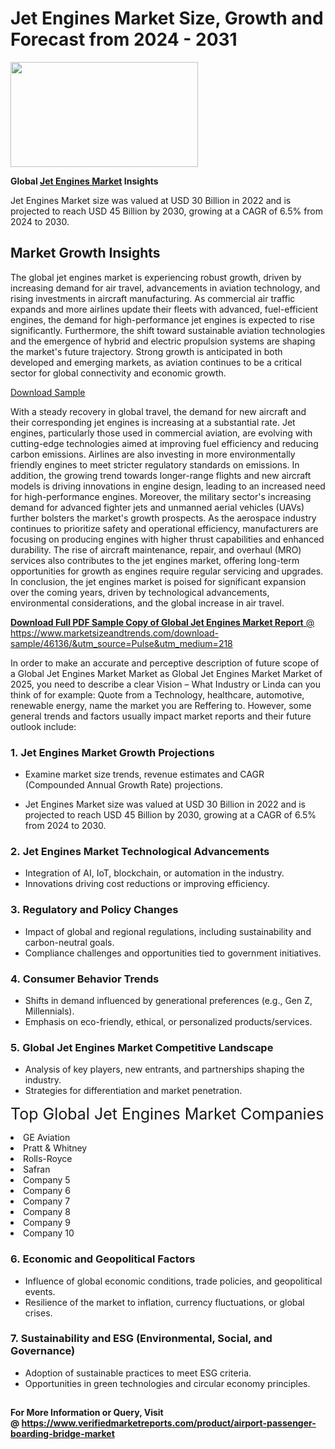 <H1>Jet Engines Market Size, Growth and Forecast from 2024 - 2031</H1><img class="aligncenter size-medium wp-image-584254" src="https://thirdeyenews.in/wp-content/uploads/2024/09/Global-Market-Research-300x168.jpeg" alt="" width="300" height="168" /><p><strong>Global&nbsp;<a href="https://www.marketsizeandtrends.com/download-sample/46136/&amp;utm_source=Pulse&amp;utm_medium=218">Jet Engines Market</a> Insights</strong></p><p>Jet Engines Market size was valued at USD 30 Billion in 2022 and is projected to reach USD 45 Billion by 2030, growing at a CAGR of 6.5% from 2024 to 2030.</p><p><h2>Market Growth Insights</h2> <p>The global jet engines market is experiencing robust growth, driven by increasing demand for air travel, advancements in aviation technology, and rising investments in aircraft manufacturing. As commercial air traffic expands and more airlines update their fleets with advanced, fuel-efficient engines, the demand for high-performance jet engines is expected to rise significantly. Furthermore, the shift toward sustainable aviation technologies and the emergence of hybrid and electric propulsion systems are shaping the market's future trajectory. Strong growth is anticipated in both developed and emerging markets, as aviation continues to be a critical sector for global connectivity and economic growth.</p> <p><a href="#">Download Sample</a></p> <p>With a steady recovery in global travel, the demand for new aircraft and their corresponding jet engines is increasing at a substantial rate. Jet engines, particularly those used in commercial aviation, are evolving with cutting-edge technologies aimed at improving fuel efficiency and reducing carbon emissions. Airlines are also investing in more environmentally friendly engines to meet stricter regulatory standards on emissions. In addition, the growing trend towards longer-range flights and new aircraft models is driving innovations in engine design, leading to an increased need for high-performance engines. Moreover, the military sector's increasing demand for advanced fighter jets and unmanned aerial vehicles (UAVs) further bolsters the market's growth prospects. As the aerospace industry continues to prioritize safety and operational efficiency, manufacturers are focusing on producing engines with higher thrust capabilities and enhanced durability. The rise of aircraft maintenance, repair, and overhaul (MRO) services also contributes to the jet engines market, offering long-term opportunities for growth as engines require regular servicing and upgrades. In conclusion, the jet engines market is poised for significant expansion over the coming years, driven by technological advancements, environmental considerations, and the global increase in air travel.</p> <p><a href="#"></p><p><span class=""><strong>Download Full PDF Sample Copy of Global Jet Engines Market Report</strong> @ <a href="https://www.marketsizeandtrends.com/download-sample/46136/&amp;utm_source=Pulse&amp;utm_medium=218" target="_blank">https://www.marketsizeandtrends.com/download-sample/46136/&amp;utm_source=Pulse&amp;utm_medium=218</a></span></p><p>In order to make an accurate and perceptive description of future scope of a Global&nbsp;Jet Engines Market Market as Global&nbsp;Jet Engines Market Market of 2025, you need to describe a clear Vision &ndash; What Industry or Linda can you think of for example: Quote from a Technology, healthcare, automotive, renewable energy, name the market you are Reffering to. However, some general trends and factors usually impact market reports and their future outlook include:</p><h3>1.&nbsp;<strong>Jet Engines Market Growth Projections</strong></h3><ul><li>Examine market size trends, revenue estimates and CAGR (Compounded Annual Growth Rate) projections.</li><li><p>Jet Engines Market size was valued at USD 30 Billion in 2022 and is projected to reach USD 45 Billion by 2030, growing at a CAGR of 6.5% from 2024 to 2030.</p></li></ul><h3>2.&nbsp;<strong>Jet Engines Market Technological Advancements</strong></h3><ul><li>Integration of AI, IoT, blockchain, or automation in the industry.</li><li>Innovations driving cost reductions or improving efficiency.</li></ul><h3>3.&nbsp;<strong>Regulatory and Policy Changes</strong></h3><ul><li>Impact of global and regional regulations, including sustainability and carbon-neutral goals.</li><li>Compliance challenges and opportunities tied to government initiatives.</li></ul><h3>4.&nbsp;<strong>Consumer Behavior Trends</strong></h3><ul><li>Shifts in demand influenced by generational preferences (e.g., Gen Z, Millennials).</li><li>Emphasis on eco-friendly, ethical, or personalized products/services.</li></ul><h3>5.&nbsp;<strong>Global Jet Engines Market Competitive Landscape</strong></h3><ul><li>Analysis of key players, new entrants, and partnerships shaping the industry.</li><li>Strategies for differentiation and market penetration.</li></ul><p data-pm-slice="1 1 []"><span style="color: inherit; font-family: inherit; font-size: 25px;">Top Global Jet Engines Market Companies</span></p><div class="" data-test-id=""><p><li>GE Aviation</li><li> Pratt & Whitney</li><li> Rolls-Royce</li><li> Safran</li><li> Company 5</li><li> Company 6</li><li> Company 7</li><li> Company 8</li><li> Company 9</li><li> Company 10</li></p></div><h3>6.&nbsp;<strong>Economic and Geopolitical Factors</strong></h3><ul><li>Influence of global economic conditions, trade policies, and geopolitical events.</li><li>Resilience of the market to inflation, currency fluctuations, or global crises.</li></ul><h3>7.&nbsp;<strong>Sustainability and ESG (Environmental, Social, and Governance)</strong></h3><ul><li>Adoption of sustainable practices to meet ESG criteria.</li><li>Opportunities in green technologies and circular economy principles.</li></ul><h2><strong style="font-size: 14px;">For More Information or Query, Visit @&nbsp;</strong><a style="background-color: #ffffff; font-size: 14px;" href="https://www.marketsizeandtrends.com/report/jet-engines-market/" target="_blank">https://www.verifiedmarketreports.com/product/airport-passenger-boarding-bridge-market</a></h2>
